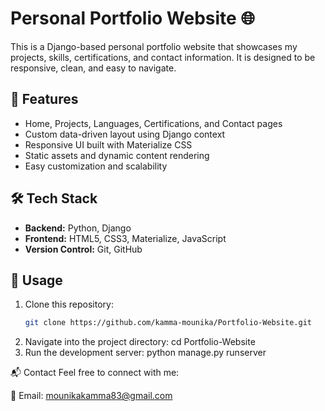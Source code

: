 # Personal Portfolio Website 🌐

This is a Django-based personal portfolio website that showcases my projects, skills, certifications, and contact information. It is designed to be responsive, clean, and easy to navigate.

## 🚀 Features

- Home, Projects, Languages, Certifications, and Contact pages
- Custom data-driven layout using Django context
- Responsive UI built with Materialize CSS
- Static assets and dynamic content rendering
- Easy customization and scalability

## 🛠️ Tech Stack

- **Backend:** Python, Django  
- **Frontend:** HTML5, CSS3, Materialize, JavaScript  
- **Version Control:** Git, GitHub

## 🧾 Usage

1. Clone this repository:
   ```bash
   git clone https://github.com/kamma-mounika/Portfolio-Website.git
2. Navigate into the project directory:
   cd Portfolio-Website
3. Run the development server:
   python manage.py runserver

📬 Contact
Feel free to connect with me:

📧 Email: mounikakamma83@gmail.com

